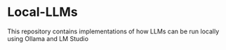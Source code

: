 # Local-LLMs
This repository contains implementations of how LLMs can be run locally using Ollama and LM Studio
